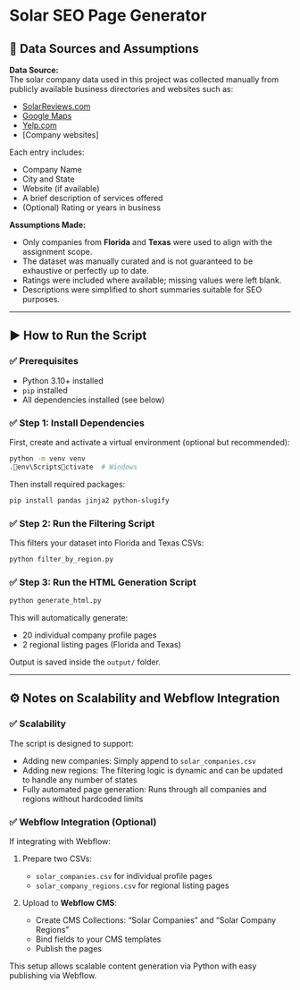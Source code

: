 
# Solar SEO Page Generator

## 📂 Data Sources and Assumptions

**Data Source:**  
The solar company data used in this project was collected manually from publicly available business directories and websites such as:
- [SolarReviews.com](https://www.solarreviews.com/)
- [Google Maps](https://maps.google.com/)
- [Yelp.com](https://www.yelp.com/)
- [Company websites]

Each entry includes:
- Company Name  
- City and State  
- Website (if available)  
- A brief description of services offered  
- (Optional) Rating or years in business

**Assumptions Made:**
- Only companies from **Florida** and **Texas** were used to align with the assignment scope.
- The dataset was manually curated and is not guaranteed to be exhaustive or perfectly up to date.
- Ratings were included where available; missing values were left blank.
- Descriptions were simplified to short summaries suitable for SEO purposes.

---

## ▶️ How to Run the Script

### ✅ Prerequisites
- Python 3.10+ installed
- `pip` installed
- All dependencies installed (see below)

### ✅ Step 1: Install Dependencies

First, create and activate a virtual environment (optional but recommended):

```bash
python -m venv venv
.env\Scriptsctivate  # Windows
```

Then install required packages:

```bash
pip install pandas jinja2 python-slugify
```

### ✅ Step 2: Run the Filtering Script

This filters your dataset into Florida and Texas CSVs:

```bash
python filter_by_region.py
```

### ✅ Step 3: Run the HTML Generation Script

```bash
python generate_html.py
```

This will automatically generate:
- 20 individual company profile pages
- 2 regional listing pages (Florida and Texas)

Output is saved inside the `output/` folder.

---

## ⚙️ Notes on Scalability and Webflow Integration

### ✅ Scalability
The script is designed to support:
- Adding new companies: Simply append to `solar_companies.csv`
- Adding new regions: The filtering logic is dynamic and can be updated to handle any number of states
- Fully automated page generation: Runs through all companies and regions without hardcoded limits

### ✅ Webflow Integration (Optional)
If integrating with Webflow:
1. Prepare two CSVs:
   - `solar_companies.csv` for individual profile pages
   - `solar_company_regions.csv` for regional listing pages

2. Upload to **Webflow CMS**:
   - Create CMS Collections: “Solar Companies” and “Solar Company Regions”
   - Bind fields to your CMS templates
   - Publish the pages

This setup allows scalable content generation via Python with easy publishing via Webflow.
